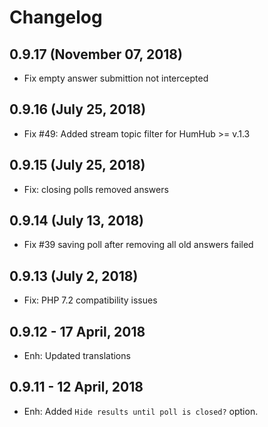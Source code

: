 Changelog
=========
0.9.17  (November 07, 2018)
-----------------------
- Fix empty answer submittion not intercepted

0.9.16  (July 25, 2018)
-----------------------
- Fix #49: Added stream topic filter for HumHub >= v.1.3

0.9.15  (July 25, 2018)
-----------------------
- Fix: closing polls removed answers

0.9.14  (July 13, 2018)
-----------------------
- Fix #39 saving poll after removing all old answers failed

0.9.13  (July 2, 2018)
-----------------------
- Fix: PHP 7.2 compatibility issues

0.9.12 - 17 April, 2018
------------------------
- Enh: Updated translations

0.9.11 - 12 April, 2018
------------------------
- Enh: Added `Hide results until poll is closed?` option.




